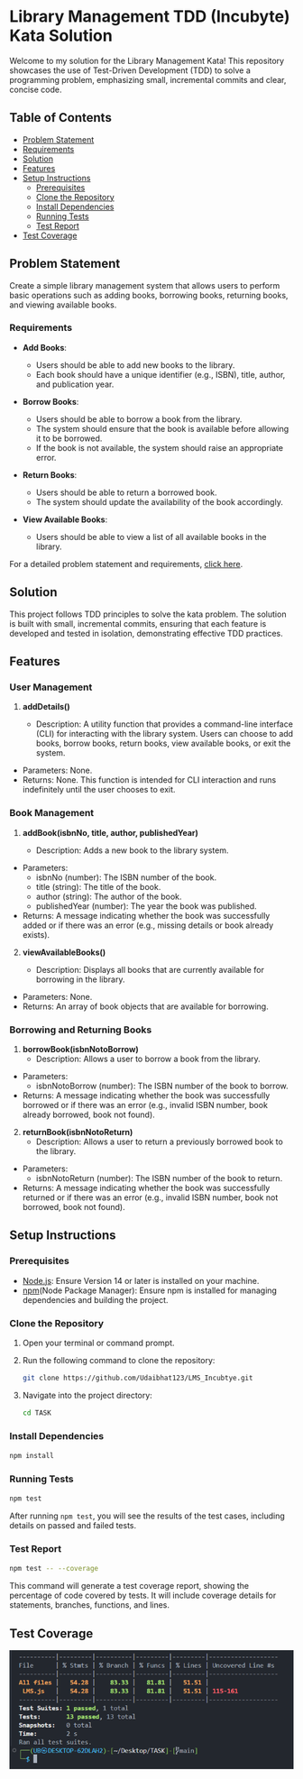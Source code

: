 # Library Management TDD (Incubyte) Kata Solution

Welcome to my solution for the Library Management Kata! This repository showcases the use of Test-Driven Development (TDD) to solve a programming problem, emphasizing small, incremental commits and clear, concise code.

## Table of Contents

- [Problem Statement](#problem-statement)
- [Requirements](#requirements)
- [Solution](#solution)
- [Features](#features)
- [Setup Instructions](#setup-instructions)
  - [Prerequisites](#prerequisites)
  - [Clone the Repository](#clone-the-repository)
  - [Install Dependencies](#install-dependencies)
  - [Running Tests](#running-tests)
  - [Test Report](#test-report)
- [Test Coverage](#test-coverage)

## Problem Statement

Create a simple library management system that allows users to perform basic operations such as adding books, borrowing books, returning books, and viewing available books.

### Requirements

- **Add Books**:
  - Users should be able to add new books to the library.
  - Each book should have a unique identifier (e.g., ISBN), title, author, and publication year.

- **Borrow Books**:
  - Users should be able to borrow a book from the library.
  - The system should ensure that the book is available before allowing it to be borrowed.
  - If the book is not available, the system should raise an appropriate error.

- **Return Books**:
  - Users should be able to return a borrowed book.
  - The system should update the availability of the book accordingly.

- **View Available Books**:
  - Users should be able to view a list of all available books in the library.

For a detailed problem statement and requirements, [click here](Problem%20Statement.md).

## Solution

This project follows TDD principles to solve the kata problem. The solution is built with small, incremental commits, ensuring that each feature is developed and tested in isolation, demonstrating effective TDD practices.

## Features

### User Management

1. **addDetails()**

   - Description: A utility function that provides a command-line interface (CLI) for interacting with the library system. Users can choose to add books, borrow books, return books, view available books, or exit the system.
- Parameters: None.
- Returns: None. This function is intended for CLI interaction and runs indefinitely until the user chooses to exit.

### Book Management

1. **addBook(isbnNo, title, author, publishedYear)**

   - Description: Adds a new book to the library system.
 - Parameters:
    - isbnNo (number): The ISBN number of the book.
    - title (string): The title of the book.
    - author (string): The author of the book.
    - publishedYear (number): The year the book was published.
- Returns: A message indicating whether the book was successfully added or if there was an error (e.g., missing details or book already exists).

2. **viewAvailableBooks()**

   - Description: Displays all books that are currently available for borrowing in the library.
- Parameters: None.
- Returns: An array of book objects that are available for borrowing.
### Borrowing and Returning Books

 1. **borrowBook(isbnNotoBorrow)**
    - Description: Allows a user to borrow a book from the library.
- Parameters:
  - isbnNotoBorrow (number): The ISBN number of the book to borrow.
- Returns: A message indicating whether the book was successfully borrowed or if there was an error (e.g., invalid ISBN number, book already borrowed, book not found).
2. **returnBook(isbnNotoReturn)**
     - Description: Allows a user to return a previously borrowed book to the library.
- Parameters:
  - isbnNotoReturn (number): The ISBN number of the book to return.
 - Returns: A message indicating whether the book was successfully returned or if there was an error (e.g., invalid ISBN number, book not borrowed, book not found).
## Setup Instructions

### Prerequisites

- [Node.js](https://nodejs.org/): Ensure Version 14  or later is installed on your machine.
- [npm](https://www.npmjs.com/)(Node Package Manager): Ensure npm is installed for managing dependencies and building the project.

### Clone the Repository

1. Open your terminal or command prompt.
2. Run the following command to clone the repository:

    ```bash
    git clone https://github.com/Udaibhat123/LMS_Incubtye.git
    ```

3. Navigate into the project directory:

    ```bash
    cd TASK
    ```

### Install Dependencies

   ```bash
   npm install
   ```


### Running Tests


   ```bash
   npm test
   ```

   After running `npm test`, you will see the results of the test cases, including details on passed and failed tests.

 ### Test Report

   ```bash
   npm test -- --coverage
   ```

   This command will generate a test coverage report, showing the percentage of code covered by tests. It will include coverage details for statements, branches, functions, and lines.


## Test Coverage



![Test Coverage Screenshot](Test_Coverage_SS.png) 